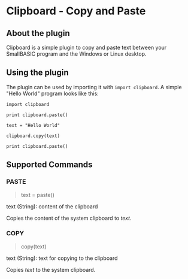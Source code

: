 # Clipboard - Copy and Paste

## About the plugin

Clipboard is a simple plugin to copy and paste text between your SmallBASIC program and the Windows or Linux desktop.

## Using the plugin

The plugin can be used by importing it with `import clipboard`. A simple "Hello World" program looks like this:


```smallbasic
import clipboard

print clipboard.paste()

text = "Hello World"

clipboard.copy(text)

print clipboard.paste()
```

## Supported Commands

### PASTE

> text = paste()

text (String): content of the clipboard

Copies the content of the system clipboard to _text_.

### COPY

> copy(text)

text (String): text for copying to the clipboard

Copies _text_ to the system clipboard.
